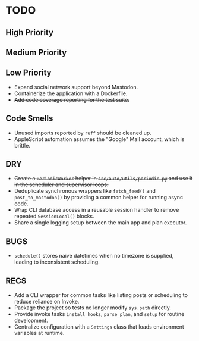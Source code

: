 # TODO

## High Priority

## Medium Priority

## Low Priority
- Expand social network support beyond Mastodon.
- Containerize the application with a Dockerfile.
- ~~Add code coverage reporting for the test suite.~~

## Code Smells
- Unused imports reported by `ruff` should be cleaned up.
- AppleScript automation assumes the "Google" Mail account, which is brittle.

## DRY
- ~~Create a `PeriodicWorker` helper in `src/auto/utils/periodic.py` and use it in the scheduler and supervisor loops.~~
- Deduplicate synchronous wrappers like `fetch_feed()` and `post_to_mastodon()` by providing a common helper for running async code.
- Wrap CLI database access in a reusable session handler to remove repeated `SessionLocal()` blocks.
- Share a single logging setup between the main app and plan executor.

## BUGS
- `schedule()` stores naive datetimes when no timezone is supplied, leading to
  inconsistent scheduling.

## RECS
- Add a CLI wrapper for common tasks like listing posts or scheduling to reduce reliance on Invoke.
- Package the project so tests no longer modify `sys.path` directly.
- Provide invoke tasks `install_hooks`, `parse_plan`, and `setup` for routine development.
- Centralize configuration with a `Settings` class that loads environment variables at runtime.
